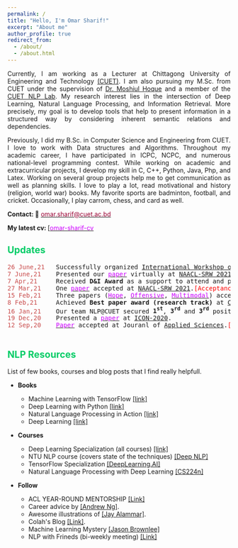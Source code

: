 ```yaml
---
permalink: /
title: "Hello, I'm Omar Sharif!"
excerpt: "About me"
author_profile: true
redirect_from: 
  - /about/
  - /about.html
---
```


<!---
<p align="justify">
  <b><font color="red"><h2> (Under Construction)</h2></font></b>
</p>
-->

<p align="justify">
Currently, I am working as a Lecturer at Chittagong University of Engineering and Technology <a href="https://www.cuet.ac.bd/">(CUET)</a>. I am also pursuing my M.Sc. from CUET under the supervision of <a href="https://cuetnlp.com/people/"> Dr. Moshiul Hoque</a> and a member of the <a href="https://cuetnlp.com/people/"> CUET NLP Lab</a>. My research interest lies in the intersection of Deep Learning, Natural Language Processing, and Information Retrieval. More precisely, my goal is to develop tools that help to present information in a structured way by considering inherent semantic relations and dependencies.
</p> 
 
<p align="justify">
Previously, I did my B.Sc. in Computer Science and Engineering from CUET. I love to work with Data structures and Algorithms. Throughout my academic career, I have participated in ICPC, NCPC, and numerous national-level programming contest. While working on academic and extracurricular projects, I develop my skill in C, C++, Python, Java, Php, and Latex. Working on several group projects help me to get communication as well as planning skills. I love to play a lot, read motivational and history (religion, world war) books. My favorite sports are badminton, football, and cricket. Occasionally, I play carrom, chess, and card as well.
</p>

<b>Contact: 📧</b> [<font color= "#990033" >omar.sharif@cuet.ac.bd</font>](omar.sharif@cuet.ac.bd)

<b>My latest cv: </b> [<a href="https://drive.google.com/file/d/1bv3QTCzFa1QsedXpYpgy8AW8NRbltTtV/view?usp=sharing"><font color="#cc00ff">omar-sharif-cv</font></a>

## <font color="#00cc66"> Updates </font>
<!---
<font size="2">🟤</font> 
<font size="2">🔴</font> 
<font size="2">🟠</font> 
<font size="2">🟡</font> 
<font size="2">🟢</font> 
<font size="2">🔵</font> 
<font size="2">🟣</font> 
-->

<pre>
<span style="color:rgb(201, 76, 76)">26 June,21</span>   Successfully organized <a href="https://cuetnlp.com/iwcaut2021/">International Workshop on Computational Analysis of Undesired Texts on Social Media</a>.
<span style="color:rgb(201, 76, 76)">7 June,21</span>    Presented our <a href="https://aclanthology.org/2021.naacl-srw.19/"><font color="#cc00ff">paper</font></a> virtually at <a href="https://naacl2021-srw.github.io/">NAACL-SRW 2021</a>.
<span style="color:rgb(201, 76, 76)">7 Apr,21</span>     Received <b>D&I Award</b> as a support to attend and present my work at <a href="https://2021.eacl.org/">EACL-2021</a>.
<span style="color:rgb(201, 76, 76)">27 Mar,21</span>    One <a href="https://arxiv.org/abs/2104.08613"><font color="#cc00ff">paper</font></a> accepted at <a href="https://naacl2021-srw.github.io/">NAACL-SRW 2021</a>.<font color= "#f00">[Acceptance rate: 44%]</font>
<span style="color:rgb(201, 76, 76)">15 Feb,21</span>    Three papers (<a href="https://www.aclweb.org/anthology/2021.ltedi-1.25/"><font color="#cc00ff">Hope</font></a>, <a href="https://www.aclweb.org/anthology/2021.dravidianlangtech-1.35/"><font color="#cc00ff">Offensive</font></a>, <a href="https://www.aclweb.org/anthology/2021.dravidianlangtech-1.43/"><font color="#cc00ff">Multimodal</font></a>) accepted at <a href="https://2021.eacl.org/">EACL-2021</a> workshops.
<span style="color:rgb(201, 76, 76)">8 Feb,21</span>     Achieved <b>Best paper award (research track)</b> at <a href="http://lcs2.iiitd.edu.in/CONSTRAINT-2021">CONSTRAINT</a> collocated with <a href="https://aaai.org/Conferences/AAAI-21/">AAAI-2021</a>.<font color= "#f00">[Acceptance rate: 37.1%]</font>
<span style="color:rgb(201, 76, 76)">16 Jan,21</span>    Our team NLP@CUET secured <b>1<sup>st</sup></b>, <b>3<sup>rd</sup></b> and <b>3<sup>rd</sup></b> position at <a href="https://sites.google.com/view/lt-edi-2021/home">Hope speech</a>, <a href="https://dravidianlangtech.github.io/2021/index.html">Offensive language</a> and <a href="https://dravidianlangtech.github.io/2021/index.html">Multimodal meme</a> detection shared tasks.
<span style="color:rgb(201, 76, 76)">19 Dec,20</span>    Presented a <a href="https://arxiv.org/abs/2012.11420"><font color="#cc00ff">paper</font></a> at <a href="https://www.iitp.ac.in/~ai-nlp-ml/icon2020/index.html">ICON-2020</a>.
<span style="color:rgb(201, 76, 76)">12 Sep,20</span>    <a href="https://www.mdpi.com/2076-3417/10/18/6527"><font color="#cc00ff">Paper</font></a> accepted at Jouranl of <a href="https://www.mdpi.com/journal/applsci">Applied Sciences</a>.<font color= "#f00">[IF: 2.67]</font>
<!---
<font size="2">🟤</font> <span style="color:rgb(201, 76, 76)">25 Mar,2021</span>  One paper got accepted at <a href="https://naacl2021-srw.github.io/">NAACL-SRW</a>.
<font size="2">⚫</font> <span style="color:rgb(201, 76, 76)">25 Mar,2021</span>  One paper got accepted at <a href="https://naacl2021-srw.github.io/">NAACL-SRW</a>.
-->
</pre>

## <font color="#00cc66"> NLP Resources </font>   
List of few books, courses and blog posts that I find really helpfull.

* **Books**
   * Machine Learning with TensorFlow [[link]](https://www.manning.com/books/machine-learning-with-tensorflow-second-edition)
   * Deep Learning with Python [[link]](https://www.manning.com/books/deep-learning-with-python)
   * Natural Language Processing in Action [[link]](https://www.manning.com/books/natural-language-processing-in-action)
   * Deep Learning [[link]](https://www.deeplearningbook.org/)

* **Courses**
   * Deep Learning Specialization (all courses) [[link]](https://www.coursera.org/specializations/deep-learning)
   * NTU NLP course (covers state of the techniques) [[Deep NLP]](https://ntunlpsg.github.io/ce7455_deep-nlp-20/)
   * TensorFlow Specialization [[DeepLearning.AI]](https://www.coursera.org/professional-certificates/tensorflow-in-practice)
   * Natural Language Processing with Deep Learning [[CS224n]](http://web.stanford.edu/class/cs224n/)

* **Follow**
   * ACL YEAR-ROUND MENTORSHIP [[Link]](https://mentorship.aclweb.org/Home.html)  
   * Career advice by [[Andrew Ng]](https://www.youtube.com/watch?v=733m6qBH-jI&t=655s&ab_channel=stanfordonline).   
   * Awesome illustrations of [[Jay Alammar]](http://jalammar.github.io/).
   * Colah's Blog [[Link]](http://colah.github.io/).
   * Machine Learning Mystery [[Jason Brownlee]](https://machinelearningmastery.com/category/natural-language-processing/)
   * NLP with Frineds (bi-weekly meeting) [[Link]](https://nlpwithfriends.com/)
   
